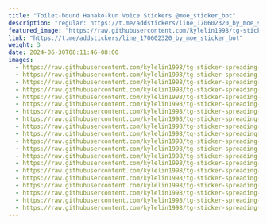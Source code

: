 ```yaml
---
title: "Toilet-bound Hanako-kun Voice Stickers @moe_sticker_bot"
description: "regular: https://t.me/addstickers/line_170602320_by_moe_sticker_bot"
featured_image: "https://raw.githubusercontent.com/kylelin1998/tg-sticker-spreading-worldwide-images/main/img/785cb78e-9b7f-4a11-b3ce-0501c044eaeb.jpg"
link: "https://t.me/addstickers/line_170602320_by_moe_sticker_bot"
weight: 3
date: 2024-06-30T08:11:46+08:00
images:
  - https://raw.githubusercontent.com/kylelin1998/tg-sticker-spreading-worldwide-images/main/img/785cb78e-9b7f-4a11-b3ce-0501c044eaeb.jpg
  - https://raw.githubusercontent.com/kylelin1998/tg-sticker-spreading-worldwide-images/main/img/632e202c-8038-4694-9a16-4419a40bb912.jpg
  - https://raw.githubusercontent.com/kylelin1998/tg-sticker-spreading-worldwide-images/main/img/8cc9291d-f43f-426e-b756-9388b5be54e1.jpg
  - https://raw.githubusercontent.com/kylelin1998/tg-sticker-spreading-worldwide-images/main/img/6eaf3d9d-e42a-41f4-b0af-371c562314d1.jpg
  - https://raw.githubusercontent.com/kylelin1998/tg-sticker-spreading-worldwide-images/main/img/ce770357-b55e-44de-8871-9edeabb090ee.jpg
  - https://raw.githubusercontent.com/kylelin1998/tg-sticker-spreading-worldwide-images/main/img/4ed749ac-10bb-463a-9395-9d4d0e516e03.jpg
  - https://raw.githubusercontent.com/kylelin1998/tg-sticker-spreading-worldwide-images/main/img/00c97775-95a7-4bd3-8d19-6f009b45d1ae.jpg
  - https://raw.githubusercontent.com/kylelin1998/tg-sticker-spreading-worldwide-images/main/img/cca8407b-9766-459c-9739-b12eeaa07f82.jpg
  - https://raw.githubusercontent.com/kylelin1998/tg-sticker-spreading-worldwide-images/main/img/27a4cef5-f458-441e-b99c-e73df4f4db4c.jpg
  - https://raw.githubusercontent.com/kylelin1998/tg-sticker-spreading-worldwide-images/main/img/43672e13-05ed-4231-9426-31cfeb17d122.jpg
  - https://raw.githubusercontent.com/kylelin1998/tg-sticker-spreading-worldwide-images/main/img/ade38c6b-d87d-4ad6-ae87-4ce5e806e0f2.jpg
  - https://raw.githubusercontent.com/kylelin1998/tg-sticker-spreading-worldwide-images/main/img/3e1abd98-10af-4d71-8d04-b919146f6911.jpg
  - https://raw.githubusercontent.com/kylelin1998/tg-sticker-spreading-worldwide-images/main/img/9940e22b-ccbb-4994-a1a5-31e338657cae.jpg
  - https://raw.githubusercontent.com/kylelin1998/tg-sticker-spreading-worldwide-images/main/img/9404bcfa-690b-40a5-a6e6-97f09b62e995.jpg
  - https://raw.githubusercontent.com/kylelin1998/tg-sticker-spreading-worldwide-images/main/img/936194bf-6acd-4703-9215-ae28a9d01d43.jpg
  - https://raw.githubusercontent.com/kylelin1998/tg-sticker-spreading-worldwide-images/main/img/c4d0c12b-c48f-4adf-860e-5fd6c588ec91.jpg
  - https://raw.githubusercontent.com/kylelin1998/tg-sticker-spreading-worldwide-images/main/img/d3cbe909-46b7-4b73-83a9-672901681877.jpg
  - https://raw.githubusercontent.com/kylelin1998/tg-sticker-spreading-worldwide-images/main/img/56829f4a-0a02-4ef3-bc2e-818c47bc6eff.jpg
  - https://raw.githubusercontent.com/kylelin1998/tg-sticker-spreading-worldwide-images/main/img/1d442539-1659-4b47-882a-aa01e1991dec.jpg
  - https://raw.githubusercontent.com/kylelin1998/tg-sticker-spreading-worldwide-images/main/img/4da641fb-080b-4eba-8030-afe0daf71b6f.jpg
---
```

